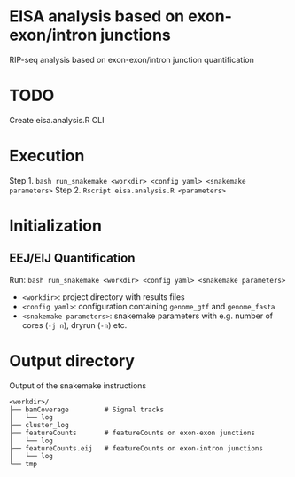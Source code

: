 # EISA analysis based on exon-exon/intron junctions

RIP-seq analysis based on exon-exon/intron junction quantification

# TODO

Create eisa.analysis.R CLI

# Execution

Step 1. `bash run_snakemake <workdir> <config yaml> <snakemake parameters>`
Step 2. `Rscript eisa.analysis.R <parameters>`

# Initialization

## EEJ/EIJ Quantification

Run:
`bash run_snakemake <workdir> <config yaml> <snakemake parameters>`
- `<workdir>`: project directory with results files
- `<config yaml>`: configuration containing `genome_gtf` and `genome_fasta`
- `<snakemake parameters>`: snakemake parameters with e.g. number of cores (`-j n`), dryrun (`-n`) etc.

# Output directory

Output of the snakemake instructions

```
<workdir>/
├── bamCoverage         # Signal tracks
│   └── log
├── cluster_log
├── featureCounts       # featureCounts on exon-exon junctions
│   └── log
├── featureCounts.eij   # featureCounts on exon-intron junctions
│   └── log
└── tmp
```
